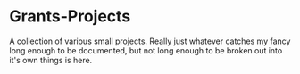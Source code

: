 # Grants-Projects

A collection of various small projects. Really just whatever catches my fancy long enough to be documented, but not long enough to be broken out into it's own things is here.

